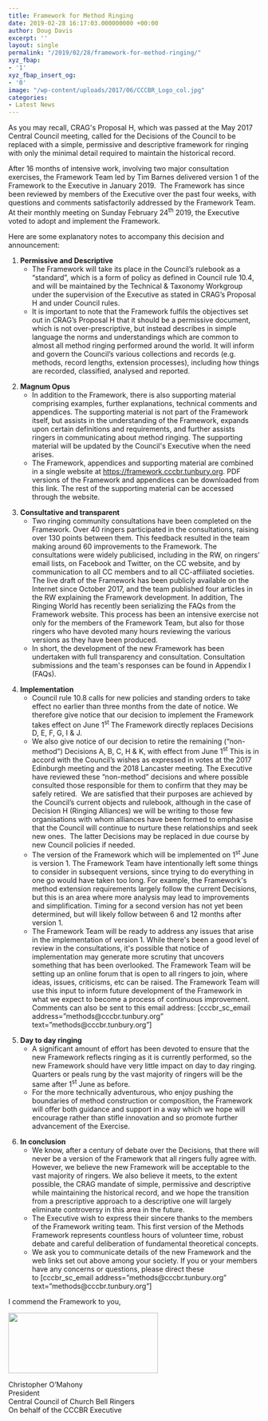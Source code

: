 ```yaml
---
title: Framework for Method Ringing
date: 2019-02-28 16:17:03.000000000 +00:00
author: Doug Davis
excerpt: ''
layout: single
permalink: "/2019/02/28/framework-for-method-ringing/"
xyz_fbap:
- '1'
xyz_fbap_insert_og:
- '0'
image: "/wp-content/uploads/2017/06/CCCBR_Logo_col.jpg"
categories:
- Latest News
---
```

As you may recall, CRAG&apos;s Proposal H, which was passed at the May 2017 Central Council meeting, called for the Decisions of the Council to be replaced with a simple, permissive and descriptive framework for ringing with only the minimal detail required to maintain the historical record.

After 16 months of intensive work, involving two major consultation exercises, the Framework Team led by Tim Barnes delivered version 1 of the Framework to the Executive in January 2019.  The Framework has since been reviewed by members of the Executive over the past four weeks, with questions and comments satisfactorily addressed by the Framework Team. At their monthly meeting on Sunday February 24<sup>th</sup> 2019, the Executive voted to adopt and implement the Framework.

Here are some explanatory notes to accompany this decision and announcement:

  1. **Permissive and Descriptive** 
      * The Framework will take its place in the Council’s rulebook as a “standard”, which is a form of policy as defined in Council rule 10.4, and will be maintained by the Technical & Taxonomy Workgroup under the supervision of the Executive as stated in CRAG’s Proposal H and under Council rules.
      * It is important to note that the Framework fulfils the objectives set out in CRAG’s Proposal H that it should be a permissive document, which is not over-prescriptive, but instead describes in simple language the norms and understandings which are common to almost all method ringing performed around the world. It will inform and govern the Council’s various collections and records (e.g. methods, record lengths, extension processes), including how things are recorded, classified, analysed and reported.

<ol start="2">
  <li>
    <strong>Magnum Opus</strong> <ul>
      <li>
        In addition to the Framework, there is also supporting material comprising examples, further explanations, technical comments and appendices. The supporting material is not part of the Framework itself, but assists in the understanding of the Framework, expands upon certain definitions and requirements, and further assists ringers in communicating about method ringing. The supporting material will be updated by the Council&apos;s Executive when the need arises.
      </li>
      <li>
        The Framework, appendices and supporting material are combined in a single website at <a href="https://framework.cccbr.tunbury.org">https://framework.cccbr.tunbury.org</a>. PDF versions of the Framework and appendices can be downloaded from this link. The rest of the supporting material can be accessed through the website.
      </li>
    </ul>
  </li>
</ol>

<ol start="3">
  <li>
    <strong>Consultative and transparent</strong> <ul>
      <li>
        Two ringing community consultations have been completed on the Framework. Over 40 ringers participated in the consultations, raising over 130 points between them. This feedback resulted in the team making around 60 improvements to the Framework. The consultations were widely publicised, including in the RW, on ringers’ email lists, on Facebook and Twitter, on the CC website, and by communication to all CC members and to all CC-affiliated societies. The live draft of the Framework has been publicly available on the Internet since October 2017, and the team published four articles in the RW explaining the Framework development. In addition, The Ringing World has recently been serializing the FAQs from the Framework website. This process has been an intensive exercise not only for the members of the Framework Team, but also for those ringers who have devoted many hours reviewing the various versions as they have been produced.
      </li>
      <li>
        In short, the development of the new Framework has been undertaken with full transparency and consultation. Consultation submissions and the team&apos;s responses can be found in Appendix I (FAQs).
      </li>
    </ul>
  </li>
</ol>

<ol start="4">
  <li>
    <strong>Implementation</strong> <ul>
      <li>
        Council rule 10.8 calls for new policies and standing orders to take effect no earlier than three months from the date of notice. We therefore give notice that our decision to implement the Framework takes effect on June 1<sup>st</sup> The Framework directly replaces Decisions D, E, F, G, I & J.
      </li>
      <li>
        We also give notice of our decision to retire the remaining (“non-method”) Decisions A, B, C, H & K, with effect from June 1<sup>st</sup> This is in accord with the Council’s wishes as expressed in votes at the 2017 Edinburgh meeting and the 2018 Lancaster meeting. The Executive have reviewed these “non-method” decisions and where possible consulted those responsible for them to confirm that they may be safely retired.  We are satisfied that their purposes are achieved by the Council’s current objects and rulebook, although in the case of Decision H (Ringing Alliances) we will be writing to those few organisations with whom alliances have been formed to emphasise that the Council will continue to nurture these relationships and seek new ones.  The latter Decisions may be replaced in due course by new Council policies if needed.
      </li>
      <li>
        The version of the Framework which will be implemented on 1<sup>st</sup> June is version 1. The Framework Team have intentionally left some things to consider in subsequent versions, since trying to do everything in one go would have taken too long. For example, the Framework&apos;s method extension requirements largely follow the current Decisions, but this is an area where more analysis may lead to improvements and simplification. Timing for a second version has not yet been determined, but will likely follow between 6 and 12 months after version 1.
      </li>
      <li>
        The Framework Team will be ready to address any issues that arise in the implementation of version 1. While there&apos;s been a good level of review in the consultations, it&apos;s possible that notice of implementation may generate more scrutiny that uncovers something that has been overlooked. The Framework Team will be setting up an online forum that is open to all ringers to join, where ideas, issues, criticisms, etc can be raised. The Framework Team will use this input to inform future development of the Framework in what we expect to become a process of continuous improvement. Comments can also be sent to this email address: [cccbr_sc_email address=&#8221;methods@cccbr.tunbury.org&#8221; text=&#8221;methods@cccbr.tunbury.org&#8221;]
      </li>
    </ul>
  </li>
</ol>

<ol start="5">
  <li>
    <strong>Day to day ringing</strong> <ul>
      <li>
        A significant amount of effort has been devoted to ensure that the new Framework reflects ringing as it is currently performed, so the new Framework should have very little impact on day to day ringing. Quarters or peals rung by the vast majority of ringers will be the same after 1<sup>st</sup> June as before.
      </li>
      <li>
        For the more technically adventurous, who enjoy pushing the boundaries of method construction or composition, the Framework will offer both guidance and support in a way which we hope will encourage rather than stifle innovation and so promote further advancement of the Exercise.
      </li>
    </ul>
  </li>
</ol>

<ol start="6">
  <li>
    <strong>In conclusion</strong> <ul>
      <li>
        We know, after a century of debate over the Decisions, that there will never be a version of the Framework that all ringers fully agree with. However, we believe the new Framework will be acceptable to the vast majority of ringers. We also believe it meets, to the extent possible, the CRAG mandate of simple, permissive and descriptive while maintaining the historical record, and we hope the transition from a prescriptive approach to a descriptive one will largely eliminate controversy in this area in the future.
      </li>
      <li>
        The Executive wish to express their sincere thanks to the members of the Framework writing team. This first version of the Methods Framework represents countless hours of volunteer time, robust debate and careful deliberation of fundamental theoretical concepts.
      </li>
      <li>
        We ask you to communicate details of the new Framework and the web links set out above among your society. If you or your members have any concerns or questions, please direct these to [cccbr_sc_email address=&#8221;methods@cccbr.tunbury.org&#8221; text=&#8221;methods@cccbr.tunbury.org&#8221;]
      </li>
    </ul>
  </li>
</ol>

I commend the Framework to you,

[<img loading="lazy" class="alignnone size-medium wp-image-15194" src="https://cccbr.org.uk/wp-content/uploads/2019/02/cdo_signature_trans-300x121.png" alt="" width="300" height="121" />](https://cccbr.org.uk/wp-content/uploads/2019/02/cdo_signature_trans.png)

Christopher O’Mahony  
President  
Central Council of Church Bell Ringers  
On behalf of the CCCBR Executive
